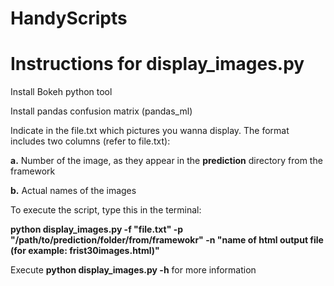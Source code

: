 # HandyScripts

# Instructions for display_images.py 

Install Bokeh python tool

Install pandas confusion matrix (pandas_ml)

Indicate in the file.txt which pictures you wanna display. The format includes two columns (refer to file.txt): 

   **a.** Number of the image, as they appear in the **prediction** directory from the framework 
  
   **b.** Actual names of the images

To execute the script, type this in the terminal:

  **python display_images.py -f "file.txt" -p  "/path/to/prediction/folder/from/framewokr" -n "name of html output file (for example: frist30images.html)"**

Execute **python display_images.py -h** for more information
